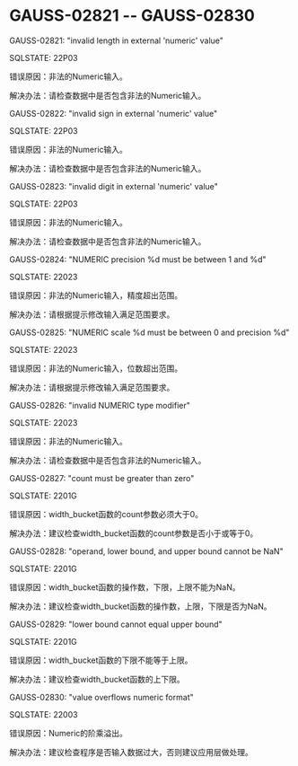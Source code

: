 # GAUSS-02821 -- GAUSS-02830

GAUSS-02821: "invalid length in external 'numeric' value"

SQLSTATE: 22P03

错误原因：非法的Numeric输入。

解决办法：请检查数据中是否包含非法的Numeric输入。

GAUSS-02822: "invalid sign in external 'numeric' value"

SQLSTATE: 22P03

错误原因：非法的Numeric输入。

解决办法：请检查数据中是否包含非法的Numeric输入。

GAUSS-02823: "invalid digit in external 'numeric' value"

SQLSTATE: 22P03

错误原因：非法的Numeric输入。

解决办法：请检查数据中是否包含非法的Numeric输入。

GAUSS-02824: "NUMERIC precision %d must be between 1 and %d"

SQLSTATE: 22023

错误原因：非法的Numeric输入，精度超出范围。

解决办法：请根据提示修改输入满足范围要求。

GAUSS-02825: "NUMERIC scale %d must be between 0 and precision %d"

SQLSTATE: 22023

错误原因：非法的Numeric输入，位数超出范围。

解决办法：请根据提示修改输入满足范围要求。

GAUSS-02826: "invalid NUMERIC type modifier"

SQLSTATE: 22023

错误原因：非法的Numeric输入。

解决办法：请检查数据中是否包含非法的Numeric输入。

GAUSS-02827: "count must be greater than zero"

SQLSTATE: 2201G

错误原因：width\_bucket函数的count参数必须大于0。

解决办法：建议检查width\_bucket函数的count参数是否小于或等于0。

GAUSS-02828: "operand, lower bound, and upper bound cannot be NaN"

SQLSTATE: 2201G

错误原因：width\_bucket函数的操作数，下限，上限不能为NaN。

解决办法：建议检查width\_bucket函数的操作数，上限，下限是否为NaN。

GAUSS-02829: "lower bound cannot equal upper bound"

SQLSTATE: 2201G

错误原因：width\_bucket函数的下限不能等于上限。

解决办法：建议检查width\_bucket函数的上下限。

GAUSS-02830: "value overflows numeric format"

SQLSTATE: 22003

错误原因：Numeric的阶乘溢出。

解决办法：建议检查程序是否输入数据过大，否则建议应用层做处理。

